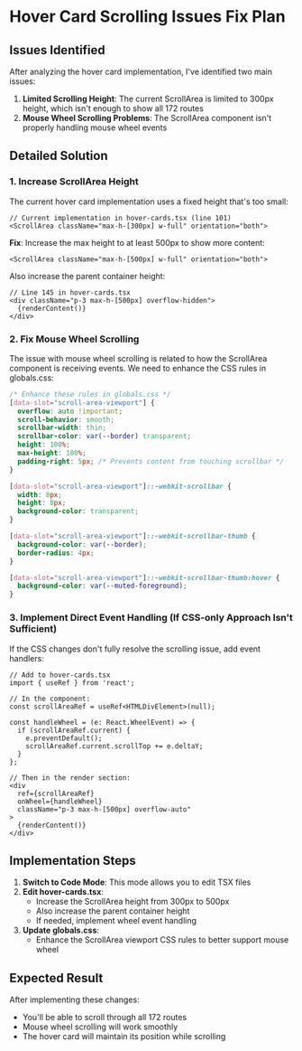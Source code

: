 # Hover Card Scrolling Issues Fix Plan

## Issues Identified

After analyzing the hover card implementation, I've identified two main issues:

1. **Limited Scrolling Height**: The current ScrollArea is limited to 300px height, which isn't enough to show all 172 routes
2. **Mouse Wheel Scrolling Problems**: The ScrollArea component isn't properly handling mouse wheel events

## Detailed Solution

### 1. Increase ScrollArea Height

The current hover card implementation uses a fixed height that's too small:

```tsx
// Current implementation in hover-cards.tsx (line 101)
<ScrollArea className="max-h-[300px] w-full" orientation="both">
```

**Fix**: Increase the max height to at least 500px to show more content:

```tsx
<ScrollArea className="max-h-[500px] w-full" orientation="both">
```

Also increase the parent container height:

```tsx
// Line 145 in hover-cards.tsx
<div className="p-3 max-h-[500px] overflow-hidden">
  {renderContent()}
</div>
```

### 2. Fix Mouse Wheel Scrolling

The issue with mouse wheel scrolling is related to how the ScrollArea component is receiving events. We need to enhance the CSS rules in globals.css:

```css
/* Enhance these rules in globals.css */
[data-slot="scroll-area-viewport"] {
  overflow: auto !important;
  scroll-behavior: smooth;
  scrollbar-width: thin;
  scrollbar-color: var(--border) transparent;
  height: 100%;
  max-height: 100%;
  padding-right: 5px; /* Prevents content from touching scrollbar */
}

[data-slot="scroll-area-viewport"]::-webkit-scrollbar {
  width: 8px;
  height: 8px;
  background-color: transparent;
}

[data-slot="scroll-area-viewport"]::-webkit-scrollbar-thumb {
  background-color: var(--border);
  border-radius: 4px;
}

[data-slot="scroll-area-viewport"]::-webkit-scrollbar-thumb:hover {
  background-color: var(--muted-foreground);
}
```

### 3. Implement Direct Event Handling (If CSS-only Approach Isn't Sufficient)

If the CSS changes don't fully resolve the scrolling issue, add event handlers:

```tsx
// Add to hover-cards.tsx
import { useRef } from 'react';

// In the component:
const scrollAreaRef = useRef<HTMLDivElement>(null);

const handleWheel = (e: React.WheelEvent) => {
  if (scrollAreaRef.current) {
    e.preventDefault();
    scrollAreaRef.current.scrollTop += e.deltaY;
  }
};

// Then in the render section:
<div 
  ref={scrollAreaRef} 
  onWheel={handleWheel} 
  className="p-3 max-h-[500px] overflow-auto"
>
  {renderContent()}
</div>
```

## Implementation Steps

1. **Switch to Code Mode**: This mode allows you to edit TSX files
2. **Edit hover-cards.tsx**:
   - Increase the ScrollArea height from 300px to 500px
   - Also increase the parent container height
   - If needed, implement wheel event handling
3. **Update globals.css**:
   - Enhance the ScrollArea viewport CSS rules to better support mouse wheel

## Expected Result

After implementing these changes:
- You'll be able to scroll through all 172 routes
- Mouse wheel scrolling will work smoothly
- The hover card will maintain its position while scrolling